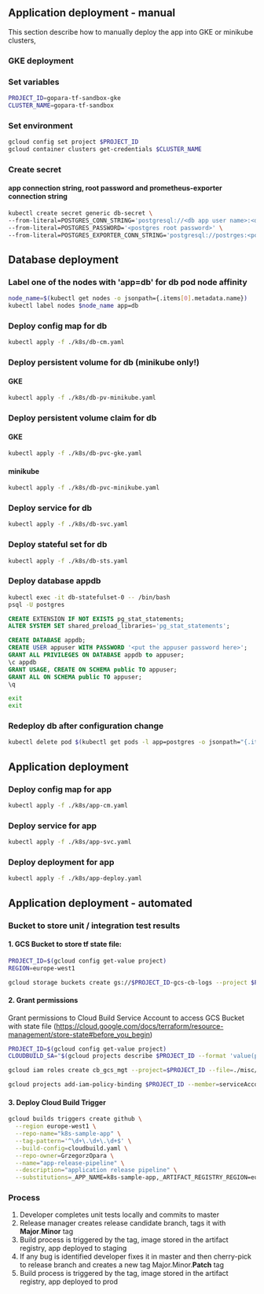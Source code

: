 ## Application deployment - manual
This section describe how to manually deploy the app into GKE or minikube clusters,

### GKE deployment
### Set variables
```sh
PROJECT_ID=gopara-tf-sandbox-gke
CLUSTER_NAME=gopara-tf-sandbox
```

### Set environment 
```sh
gcloud config set project $PROJECT_ID
gcloud container clusters get-credentials $CLUSTER_NAME
```
### Create secret
#### app connection string, root password and prometheus-exporter connection string
```sh
kubectl create secret generic db-secret \ 
--from-literal=POSTGRES_CONN_STRING='postgresql://<db app user name>:<db app user password>@db/appdb' \ 
--from-literal=POSTGRES_PASSWORD='<postgres root password>' \
--from-literal=POSTGRES_EXPORTER_CONN_STRING='postgresql://postrges:<postgres root password>@db/appdb?sslmode=disable' 
```
## Database deployment
### Label one of the nodes with 'app=db' for db pod node affinity
```sh
node_name=$(kubectl get nodes -o jsonpath={.items[0].metadata.name})
kubectl label nodes $node_name app=db
```
### Deploy config map for db
```sh
kubectl apply -f ./k8s/db-cm.yaml
```
### Deploy persistent volume for db (minikube only!)
#### GKE
```sh
kubectl apply -f ./k8s/db-pv-minikube.yaml
```

### Deploy persistent volume claim for db
#### GKE
```sh
kubectl apply -f ./k8s/db-pvc-gke.yaml
```
#### minikube
```sh
kubectl apply -f ./k8s/db-pvc-minikube.yaml
```
### Deploy service for db
```sh
kubectl apply -f ./k8s/db-svc.yaml
```
### Deploy stateful set for db
```sh
kubectl apply -f ./k8s/db-sts.yaml
```

### Deploy database appdb
```sh
kubectl exec -it db-statefulset-0 -- /bin/bash
psql -U postgres
```
```sql
CREATE EXTENSION IF NOT EXISTS pg_stat_statements;
ALTER SYSTEM SET shared_preload_libraries='pg_stat_statements';

CREATE DATABASE appdb;
CREATE USER appuser WITH PASSWORD '<put the appuser password here>';
GRANT ALL PRIVILEGES ON DATABASE appdb to appuser;
\c appdb
GRANT USAGE, CREATE ON SCHEMA public TO appuser;
GRANT ALL ON SCHEMA public TO appuser;
\q
```
```sh
exit
exit
```
### Redeploy db after configuration change
```sh
kubectl delete pod $(kubectl get pods -l app=postgres -o jsonpath="{.items[0].metadata.name}")
```

## Application deployment
### Deploy config map for app
```sh
kubectl apply -f ./k8s/app-cm.yaml
```
### Deploy service for app
```sh
kubectl apply -f ./k8s/app-svc.yaml
```
### Deploy deployment for app
```sh
kubectl apply -f ./k8s/app-deploy.yaml
```

## Application deployment - automated

### Bucket to store unit / integration test results
#### 1. GCS Bucket to store tf state file: 

  ```sh
  PROJECT_ID=$(gcloud config get-value project)
  REGION=europe-west1

  gcloud storage buckets create gs://$PROJECT_ID-gcs-cb-logs --project $PROJECT_ID --location $REGION --uniform-bucket-level-access
  ```
#### 2. Grant permissions 
Grant permissions to Cloud Build Service Account to access GCS Bucket with state file (https://cloud.google.com/docs/terraform/resource-management/store-state#before_you_begin)

```sh
PROJECT_ID=$(gcloud config get-value project)
CLOUDBUILD_SA="$(gcloud projects describe $PROJECT_ID --format 'value(projectNumber)')@cloudbuild.gserviceaccount.com"

gcloud iam roles create cb_gcs_mgt --project=$PROJECT_ID --file=./misc/cb_gcs_role.yaml

gcloud projects add-iam-policy-binding $PROJECT_ID --member=serviceAccount:$CLOUDBUILD_SA --role=projects/$PROJECT_ID/roles/cb_gcs_mgt 
```

#### 3. Deploy Cloud Build Trigger

```sh
gcloud builds triggers create github \
  --region europe-west1 \
  --repo-name="k8s-sample-app" \
  --tag-pattern='^\d+\.\d+\.\d+$' \
  --build-config=cloudbuild.yaml \
  --repo-owner=GrzegorzOpara \
  --name="app-release-pipeline" \
  --description="application release pipeline" \
  --substitutions=_APP_NAME=k8s-sample-app,_ARTIFACT_REGISTRY_REGION=europe-west1,_ARTIFACT_REGISTRY_REPO=dragon-ar,_BUCKET_NAME=gopara-tf-sandbox-gcs-cb-logs
```

### Process
1. Developer completes unit tests locally and commits to master
2. Release manager creates release candidate branch, tags it with **Major**.**Minor** tag
3. Build process is triggered by the tag, image stored in the artifact registry, app deployed to staging
4. If any bug is identified developer fixes it in master and then cherry-pick to release branch and creates a new tag Major.Minor.**Patch** tag
5. Build process is triggered by the tag, image stored in the artifact registry, app deployed to prod